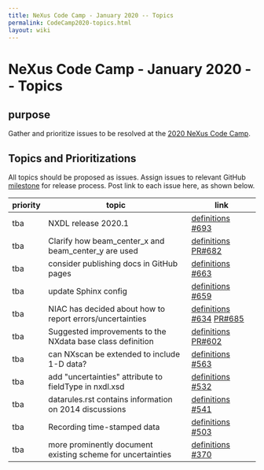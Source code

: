 ```yaml
---
title: NeXus Code Camp - January 2020 -- Topics
permalink: CodeCamp2020-topics.html
layout: wiki
---
```

NeXus Code Camp - January 2020 -- Topics
========================================

<!-- #  https://github.com/nexusformat/wiki/blob/master/content/CodeCamp2020.md -->

## purpose

Gather and prioritize issues to be resolved at the
[2020 NeXus Code Camp](https://www.nexusformat.org/CodeCamp2020.html).

## Topics and Prioritizations

All topics should be proposed as issues.  Assign issues to relevant 
GitHub [milestone](https://github.com/nexusformat/definitions/milestones)
for release process.  Post link to each issue here, as shown below.

priority | topic | link
--- | --- | ---
tba | NXDL release 2020.1 | [definitions #693](https://github.com/nexusformat/definitions/issues/693)
tba | Clarify how beam_center_x and beam_center_y are used | [definitions PR#682](https://github.com/nexusformat/definitions/pull/682)
tba | consider publishing docs in GitHub pages  | [definitions #663](https://github.com/nexusformat/definitions/issues/663)
tba | update Sphinx config  | [definitions #659](https://github.com/nexusformat/definitions/issues/659)
tba | NIAC has decided about how to report errors/uncertainties | [definitions #634](https://github.com/nexusformat/definitions/issues/634) [PR#685](https://github.com/nexusformat/definitions/pull/685)
tba | Suggested improvements to the NXdata base class definition | [definitions PR#602](https://github.com/nexusformat/definitions/pull/602)
tba | can NXscan be extended to include 1-D data?  | [definitions #563](https://github.com/nexusformat/definitions/issues/563)
tba | add "uncertainties" attribute to fieldType in nxdl.xsd | [definitions #532](https://github.com/nexusformat/definitions/issues/532)
tba | datarules.rst contains information on 2014 discussions | [definitions #541](https://github.com/nexusformat/definitions/issues/541)
tba | Recording time-stamped data | [definitions #503](https://github.com/nexusformat/definitions/issues/503)
tba | more prominently document existing scheme for uncertainties | [definitions #370](https://github.com/nexusformat/definitions/issues/370)
